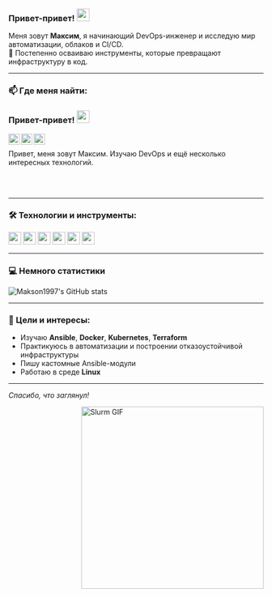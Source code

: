 ### Привет-привет! <img src="https://media.giphy.com/media/hvRJCLFzcasrR4ia7z/giphy.gif" width="25px">

Меня зовут **Максим**, я начинающий DevOps-инженер и исследую мир автоматизации, облаков и CI/CD.  
🚀 Постепенно осваиваю инструменты, которые превращают инфраструктуру в код.

---

### 📫 Где меня найти:

### Привет-привет! <img src="https://media.giphy.com/media/hvRJCLFzcasrR4ia7z/giphy.gif" width="25px">

<a href="https://vk.com/maksim_shakhov" target="_blank">
  <img align="left" alt="VKontakte" width="22px" src="https://cdn.jsdelivr.net/npm/simple-icons@v3/icons/vk.svg" />
</a>
<a href="https://t.me/Shahov97" target="_blank">
  <img align="left" alt="Telegram" width="22px" src="https://cdn.jsdelivr.net/npm/simple-icons@v3/icons/telegram.svg" />
</a>
<a href="https://www.instagram.com/your_instagram" target="_blank">
  <img align="left" alt="Instagram" width="22px" src="https://cdn.jsdelivr.net/npm/simple-icons@v3/icons/instagram.svg" />
</a>
<br />

Привет, меня зовут Максим. Изучаю DevOps и ещё несколько интересных технологий.

<br /><br />

---

### 🛠️ Технологии и инструменты:

<code><img height="25" src="https://cdn.jsdelivr.net/gh/devicons/devicon/icons/bash/bash-original.svg"></code>
<code><img height="25" src="https://cdn.jsdelivr.net/gh/devicons/devicon/icons/python/python-original.svg"></code>
<code><img height="25" src="https://cdn.jsdelivr.net/gh/devicons/devicon/icons/docker/docker-original.svg"></code>
<code><img height="25" src="https://cdn.jsdelivr.net/gh/devicons/devicon/icons/ansible/ansible-original.svg"></code>
<code><img height="25" src="https://cdn.jsdelivr.net/gh/devicons/devicon/icons/linux/linux-original.svg"></code>
<code><img height="25" src="https://cdn.jsdelivr.net/gh/devicons/devicon/icons/git/git-original.svg"></code>

---

### 💻 Немного статистики

![Makson1997's GitHub stats](https://github-readme-stats.vercel.app/api?username=Makson1997&show_icons=true&theme=radical&hide_title=true)

---

### 📍 Цели и интересы:
- Изучаю **Ansible**, **Docker**, **Kubernetes**, **Terraform**
- Практикуюсь в автоматизации и построении отказоустойчивой инфраструктуры
- Пишу кастомные Ansible-модули
- Работаю в среде **Linux**

---

_Спасибо, что заглянул!_

<img align="right" alt="Slurm GIF" src="https://raw.githubusercontent.com/kalashnikov-ulmic/kalashnikov-ulmic/main/%D0%A3%D1%87%D1%83%D1%81%D1%8C%20%D0%BD%D0%B0%20Slurm.png?raw=true" width="360" />
